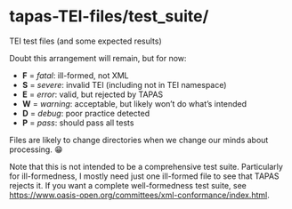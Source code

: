 # tapas-TEI-files/test_suite/
TEI test files (and some expected results)

Doubt this arrangement will remain, but for now:

* **F** = _fatal_: ill-formed, not XML
* **S** = _severe_: invalid TEI (including not in TEI namespace)
* **E** = _error_: valid, but rejected by TAPAS
* **W** = _warning_: acceptable, but likely won’t do what’s intended
* **D** = _debug_: poor practice detected
* **P** = _pass_: should pass all tests

Files are likely to change directories when we change our minds about
processing. :grin:

Note that this is not intended to be a comprehensive test suite.
Particularly for ill-formedness, I mostly need just one ill-formed
file to see that TAPAS rejects it. If you want a complete
well-formedness test suite, see
https://www.oasis-open.org/committees/xml-conformance/index.html.

